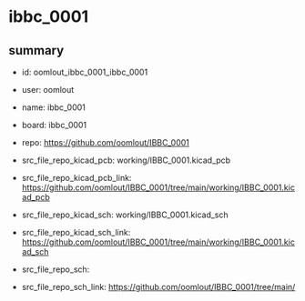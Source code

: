 # ibbc_0001
 
## summary 
* id: oomlout_ibbc_0001_ibbc_0001
* user: oomlout
* name: ibbc_0001
* board: ibbc_0001
* repo: https://github.com/oomlout/IBBC_0001
* src_file_repo_kicad_pcb: working/IBBC_0001.kicad_pcb
* src_file_repo_kicad_pcb_link: https://github.com/oomlout/IBBC_0001/tree/main/working/IBBC_0001.kicad_pcb
* src_file_repo_kicad_sch: working/IBBC_0001.kicad_sch
* src_file_repo_kicad_sch_link: https://github.com/oomlout/IBBC_0001/tree/main/working/IBBC_0001.kicad_sch

* src_file_repo_sch: 
* src_file_repo_sch_link: https://github.com/oomlout/IBBC_0001/tree/main/






